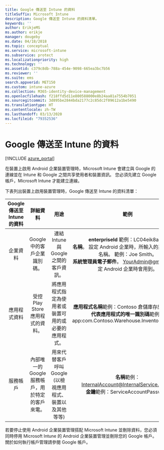 ```yaml
---
title: Google 傳送至 Intune 的資料
titleSuffix: Microsoft Intune
description: Google 傳送至 Intune 的資料清單。
keywords: ''
author: ErikjeMS
ms.author: erikje
manager: dougeby
ms.date: 04/18/2018
ms.topic: conceptual
ms.service: microsoft-intune
ms.subservice: protect
ms.localizationpriority: high
ms.technology: ''
ms.assetid: c379c8db-788a-454e-9098-665ea3bc7b56
ms.reviewer: ''
ms.suite: ems
search.appverid: MET150
ms.custom: intune-azure
ms.collection: M365-identity-device-management
ms.openlocfilehash: f218ffd5d11e800588000e8b24aa81a7554b7051
ms.sourcegitcommit: 3d895be2844bda2177c2c85dc2f09612a1be5490
ms.translationtype: HT
ms.contentlocale: zh-TW
ms.lasthandoff: 03/13/2020
ms.locfileid: "79352536"
---
```

# <a name="data-google-sends-to-intune"></a>Google 傳送至 Intune 的資料

[!INCLUDE [azure_portal](../includes/azure_portal.md)]

在裝置上啟用 Android 企業裝置管理時，Microsoft Intune 會建立與 Google 的連線並在 Intune 和 Google 之間共享使用者和裝置資訊。 您必須先建立 Google 帳戶，Microsoft Intune 才能建立連線。

下表列出裝置上啟用裝置管理時，Google 傳送至 Intune 的資料清單：


| Google 傳送至 Intune 的資料 | 詳細資料 | 用途 | 範例 |
|:---:|:---:|:---:|:---:|
| 企業資料 | Google 中的客戶企業識別碼。 | 連結 Intune 與 Google 之間的客戶資訊。 | **enterpriseId** 範例：LC04eik8a6。<br>**名稱**。 設定 Android 企業時，所輸入的系統管理員名稱。 範例：Joe Smith。<br>**系統管理員電子郵件**。 YourAdmin@gmail.com 設定 Android 企業時會用到。 |
| 應用程式資料 | 受控 Play Store 應用程式的資料。 | 將應用程式指定為使用者或裝置可用的或必要的應用程式。 | **應用程式名稱**範例：Contoso 倉儲庫存應用程式。<br>**代表應用程式的唯一識別碼**範例： app:com.Contoso.Warehouse.InventoryTracking |
| 服務帳戶 | 內部唯一的 Google 服務帳戶，用於特定的客戶來電。 | 用來代替客戶呼叫 Google (以檢視應用程式、裝置以及其他等等) | **名稱**範例：InternalAccount@InternalService.com。<br>**金鑰**範例：ServiceAccountPassword |


若要停止使用 Android 企業裝置管理搭配 Microsoft Intune 並刪除資料，您必須同時停用 Microsoft Intune 的 Android 企業裝置管理並刪除您的 Google 帳戶。 關於如何執行帳戶管理請參閱 Google 帳戶。


